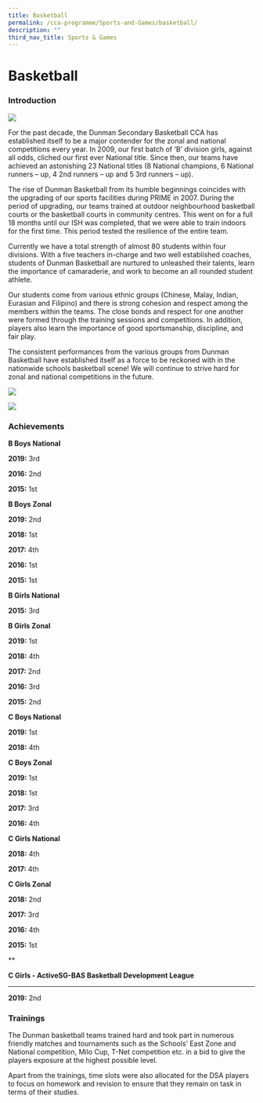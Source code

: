 ```yaml
---
title: Basketball
permalink: /cca-programme/Sports-and-Games/basketball/
description: ""
third_nav_title: Sports & Games
---
```

# Basketball

### Introduction

![](/images/Student%20Development%20Programme/CCA%20Programme/Sports%20&%20Games/basketball.jpeg)

For the past decade, the Dunman Secondary Basketball CCA has established itself to be a major contender for the zonal and national competitions every year. In 2009, our first batch of ‘B’ division girls, against all odds, cliched our first ever National title. Since then, our teams have achieved an astonishing 23 National titles (8 National champions, 6 National runners – up, 4 2nd runners – up and 5 3rd runners – up).

The rise of Dunman Basketball from its humble beginnings coincides with the upgrading of our sports facilities during PRIME in 2007. During the period of upgrading, our teams trained at outdoor neighbourhood basketball courts or the basketball courts in community centres. This went on for a full 18 months until our ISH was completed, that we were able to train indoors for the first time. This period tested the resilience of the entire team.

Currently we have a total strength of almost 80 students within four divisions. With a five teachers in-charge and two well established coaches, students of Dunman Basketball are nurtured to unleashed their talents, learn the importance of camaraderie, and work to become an all rounded student athlete.

Our students come from various ethnic groups (Chinese, Malay, Indian, Eurasian and Filipino) and there is strong cohesion and respect among the members within the teams. The close bonds and respect for one another were formed through the training sessions and competitions. In addition, players also learn the importance of good sportsmanship, discipline, and fair play.

The consistent performances from the various groups from Dunman Basketball have established itself as a force to be reckoned with in the nationwide schools basketball scene! We will continue to strive hard for zonal and national competitions in the future.

![](/images/Student%20Development%20Programme/CCA%20Programme/Sports%20&%20Games/Basketball%20pic%201-min.jpg)

![](/images/Student%20Development%20Programme/CCA%20Programme/Sports%20&%20Games/Basketball%20pic%202-min.jpg)

### Achievements


**B Boys National**

**2019:** 3rd

**2016:** 2nd

**2015:** 1st

  

**B Boys Zonal**

**2019:** 2nd

**2018:** 1st

**2017:** 4th

**2016:** 1st

**2015:** 1st

  

**B Girls National**

**2015:** 3rd

  

**B Girls Zonal**

**2019:** 1st

**2018:** 4th

**2017:** 2nd

**2016:** 3rd

**2015:** 2nd

  

**C Boys National**

**2019:** 1st

**2018:** 4th

  

**C Boys Zonal**

**2019:** 1st

**2018:** 1st

**2017:** 3rd

**2016:** 4th

  

**C Girls National**

**2018:** 4th

**2017:** 4th

  

**C Girls Zonal**

**2018:** 2nd

**2017:** 3rd

**2016:** 4th

**2015:** 1st

  

**

**C Girls - ActiveSG-BAS Basketball Development League**

****

**2019:** 2nd

### Trainings

The Dunman basketball teams trained hard and took part in numerous friendly matches and tournaments such as the Schools’ East Zone and National competition, Milo Cup, T-Net competition etc. in a bid to give the players exposure at the highest possible level.

Apart from the trainings, time slots were also allocated for the DSA players to focus on homework and revision to ensure that they remain on task in terms of their studies.